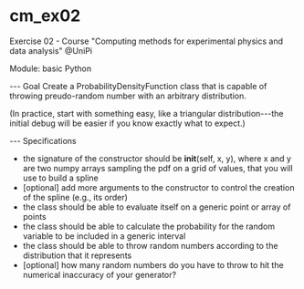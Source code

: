 # cm_ex02
Exercise 02 - Course "Computing methods for experimental physics and data analysis" @UniPi

Module: basic Python

--- Goal
Create a ProbabilityDensityFunction class that is capable of throwing
preudo-random number with an arbitrary distribution.

(In practice, start with something easy, like a triangular distribution---the
initial debug will be easier if you know exactly what to expect.)


--- Specifications
- the signature of the constructor should be __init__(self, x, y), where
  x and y are two numpy arrays sampling the pdf on a grid of values, that
  you will use to build a spline
- [optional] add more arguments to the constructor to control the creation
  of the spline (e.g., its order)
- the class should be able to evaluate itself on a generic point or array of
  points
- the class should be able to calculate the probability for the random
  variable to be included in a generic interval
- the class should be able to throw random numbers according to the distribution
  that it represents
- [optional] how many random numbers do you have to throw to hit the
  numerical inaccuracy of your generator?
